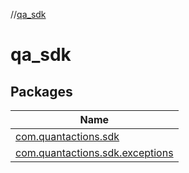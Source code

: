 //[qa_sdk](index.md)

# qa_sdk

## Packages

| Name |
|---|
| [com.quantactions.sdk](qa_sdk/com.quantactions.sdk/index.md) |
| [com.quantactions.sdk.exceptions](qa_sdk/com.quantactions.sdk.exceptions/index.md) |
